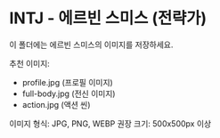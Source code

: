 # INTJ - 에르빈 스미스 (전략가)

이 폴더에는 에르빈 스미스의 이미지를 저장하세요.

추천 이미지:
- profile.jpg (프로필 이미지)
- full-body.jpg (전신 이미지)
- action.jpg (액션 씬)

이미지 형식: JPG, PNG, WEBP
권장 크기: 500x500px 이상